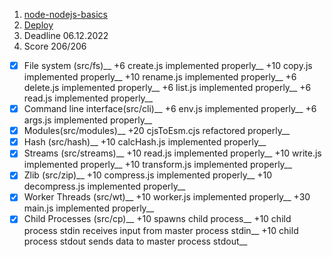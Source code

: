 1. [node-nodejs-basics](https://github.com/AlreadyBored/nodejs-assignments/blob/main/assignments/nodejs-basics/assignment.md)
2. [Deploy](https://github.com/polivodichka/nodejs-basics )
3. Deadline 06.12.2022
4. Score 206/206

 - [x] File system (src/fs)__
+6 create.js implemented properly__
+10 copy.js implemented properly__
+10 rename.js implemented properly__
+6 delete.js implemented properly__
+6 list.js implemented properly__
+6 read.js implemented properly__
- [x] Command line interface(src/cli)__
+6 env.js implemented properly__
+6 args.js implemented properly__
- [x] Modules(src/modules)__
+20 cjsToEsm.cjs refactored properly__
- [x] Hash (src/hash)__
+10 calcHash.js implemented properly__
- [x] Streams (src/streams)__
+10 read.js implemented properly__
+10 write.js implemented properly__
+10 transform.js implemented properly__
- [x] Zlib (src/zip)__
+10 compress.js implemented properly__
+10 decompress.js implemented properly__
- [x] Worker Threads (src/wt)__
+10 worker.js implemented properly__
+30 main.js implemented properly__
- [x] Child Processes (src/cp)__
+10 spawns child process__
+10 child process stdin receives input from master process stdin__
+10 child process stdout sends data to master process stdout__
